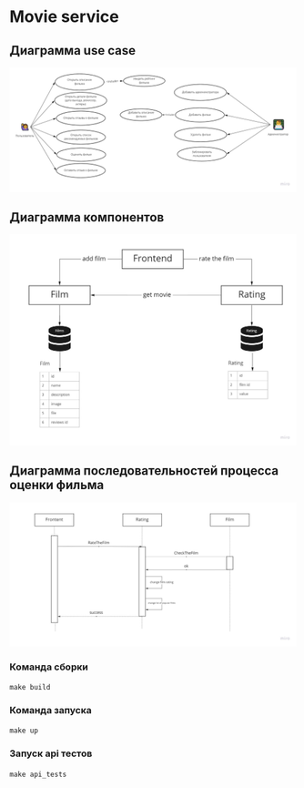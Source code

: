 # Movie service #

## Диаграмма use case ##
![Use cases](docs/usecase_diagram.jpg)

## Диаграмма компонентов ##
![Component diagram](docs/component_diagram.jpg)

## Диаграмма последовательностей процесса оценки фильма ##
![Component diagram](docs/sequence_diagram_3.jpg)

### Команда сборки ###
```make build```

### Команда запуска ###
```make up```

### Запуск api тестов ###
```make api_tests```
